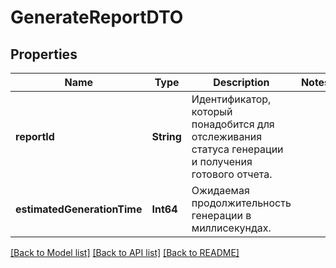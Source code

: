 # GenerateReportDTO

## Properties
Name | Type | Description | Notes
------------ | ------------- | ------------- | -------------
**reportId** | **String** | Идентификатор, который понадобится для отслеживания статуса генерации и получения готового отчета. | 
**estimatedGenerationTime** | **Int64** | Ожидаемая продолжительность генерации в миллисекундах. | 

[[Back to Model list]](../README.md#documentation-for-models) [[Back to API list]](../README.md#documentation-for-api-endpoints) [[Back to README]](../README.md)


